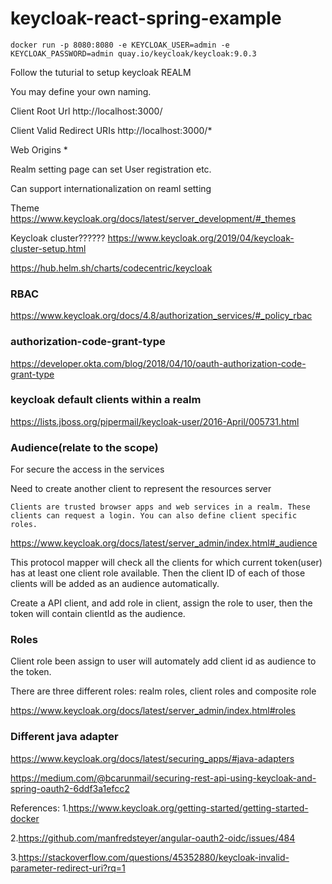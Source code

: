 # keycloak-react-spring-example

```
docker run -p 8080:8080 -e KEYCLOAK_USER=admin -e KEYCLOAK_PASSWORD=admin quay.io/keycloak/keycloak:9.0.3
```

Follow the tuturial to setup keycloak REALM

You may define your own naming.

Client Root Url http://localhost:3000/

Client Valid Redirect URIs http://localhost:3000/*

Web Origins *

Realm setting page can set User registration etc.

Can support internationalization on reaml setting

Theme https://www.keycloak.org/docs/latest/server_development/#_themes

Keycloak cluster??????
https://www.keycloak.org/2019/04/keycloak-cluster-setup.html

https://hub.helm.sh/charts/codecentric/keycloak

### RBAC

https://www.keycloak.org/docs/4.8/authorization_services/#_policy_rbac


### authorization-code-grant-type

https://developer.okta.com/blog/2018/04/10/oauth-authorization-code-grant-type

### keycloak default clients within a realm

https://lists.jboss.org/pipermail/keycloak-user/2016-April/005731.html

### Audience(relate to the scope)

For secure the access in the services

Need to create another client to represent the resources server

```
Clients are trusted browser apps and web services in a realm. These clients can request a login. You can also define client specific roles.
```

https://www.keycloak.org/docs/latest/server_admin/index.html#_audience

This protocol mapper will check all the clients for which current token(user) has at least one client role available. Then the client ID of each of those clients will be added as an audience automatically. 

Create a API client, and add role in client, assign the role to user, then the token will contain clientId as the audience.

### Roles

Client role been assign to user will automately add client id as audience to the token.

There are three different roles: realm roles, client roles and composite role

https://www.keycloak.org/docs/latest/server_admin/index.html#roles

### Different java adapter

https://www.keycloak.org/docs/latest/securing_apps/#java-adapters

https://medium.com/@bcarunmail/securing-rest-api-using-keycloak-and-spring-oauth2-6ddf3a1efcc2


References:
1.https://www.keycloak.org/getting-started/getting-started-docker

2.https://github.com/manfredsteyer/angular-oauth2-oidc/issues/484

3.https://stackoverflow.com/questions/45352880/keycloak-invalid-parameter-redirect-uri?rq=1
